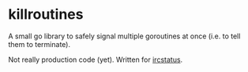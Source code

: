 killroutines
============

A small go library to safely signal multiple goroutines at once (i.e. to tell them to terminate).

Not really production code (yet).  Written for [ircstatus](https://github.com/kd5pbo/ircstatus "ircstatus repo").
